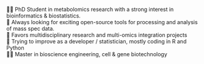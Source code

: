 👩‍💻 PhD Student in metabolomics research with a strong interest in bioinformatics & biostatistics. \
👀 Always looking for exciting open-source tools for processing and analysis of mass spec data. \
🥰 Favors multidisciplinary research and multi-omics integration projects \
🧐 Trying to improve as a developer / statistician, mostly coding in R and Python \
👨‍🎓 Master in bioscience engineering, cell & gene biotechnology


<!---
pablovgd/pablovgd is a ✨ special ✨ repository because its `README.md` (this file) appears on your GitHub profile.
You can click the Preview link to take a look at your changes.
--->

